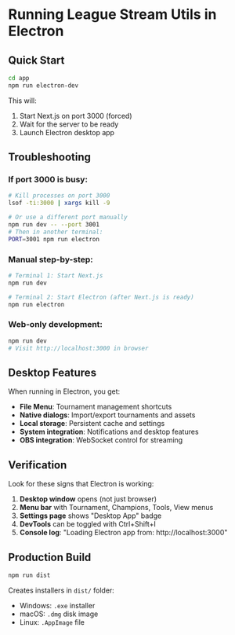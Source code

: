 # Running League Stream Utils in Electron

## Quick Start

```bash
cd app
npm run electron-dev
```

This will:
1. Start Next.js on port 3000 (forced)
2. Wait for the server to be ready
3. Launch Electron desktop app

## Troubleshooting

### If port 3000 is busy:
```bash
# Kill processes on port 3000
lsof -ti:3000 | xargs kill -9

# Or use a different port manually
npm run dev -- --port 3001
# Then in another terminal:
PORT=3001 npm run electron
```

### Manual step-by-step:
```bash
# Terminal 1: Start Next.js
npm run dev

# Terminal 2: Start Electron (after Next.js is ready)
npm run electron
```

### Web-only development:
```bash
npm run dev
# Visit http://localhost:3000 in browser
```

## Desktop Features

When running in Electron, you get:
- **File Menu**: Tournament management shortcuts
- **Native dialogs**: Import/export tournaments and assets
- **Local storage**: Persistent cache and settings
- **System integration**: Notifications and desktop features
- **OBS integration**: WebSocket control for streaming

## Verification

Look for these signs that Electron is working:
1. **Desktop window** opens (not just browser)
2. **Menu bar** with Tournament, Champions, Tools, View menus
3. **Settings page** shows "Desktop App" badge
4. **DevTools** can be toggled with Ctrl+Shift+I
5. **Console log**: "Loading Electron app from: http://localhost:3000"

## Production Build

```bash
npm run dist
```

Creates installers in `dist/` folder:
- Windows: `.exe` installer
- macOS: `.dmg` disk image  
- Linux: `.AppImage` file 